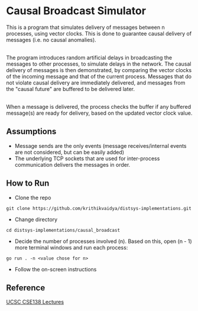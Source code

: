 # Causal Broadcast Simulator

This is a program that simulates delivery of messages between n processes, using vector clocks. This is done to guarantee
causal delivery of messages (i.e. no causal anomalies).  
<br>

The program introduces random artificial delays in broadcasting the messages to other processes, to simulate delays in the network. The causal delivery of messages is then demonstrated, by comparing the vector clocks of the incoming message and that of the current process. Messages that do not violate causal delivery are immediately delivered, and messages from the "causal future" are buffered to be delivered later.  
<br>

When a message is delivered, the process checks the buffer if any buffered message(s) are ready for delivery, based on the updated vector clock value.

## Assumptions

- Message sends are the only events (message receives/internal events are not considered, but can be easily added)
- The underlying TCP sockets that are used for inter-process communication delivers the messages in order.

## How to Run

- Clone the repo  
```
git clone https://github.com/krithikvaidya/distsys-implementations.git
```

- Change directory  
```
cd distsys-implementations/causal_broadcast
```

- Decide the number of processes involved (n). Based on this, open (n - 1) more terminal windows and run each process:  
```
go run . -n <value chose for n>
```

- Follow the on-screen instructions

## Reference

[UCSC CSE138 Lectures](https://www.youtube.com/watch?v=G0wpsacaYpE&list=PLNPUF5QyWU8O0Wd8QDh9KaM1ggsxspJ31)